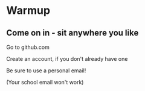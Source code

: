 
# Warmup

## Come on in - sit anywhere you like

Go to github.com

Create an account, if you don't already have one

Be sure to use a personal email!

(Your school email won't work)

